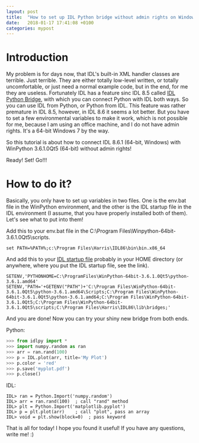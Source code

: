 ```yaml
---
layout: post
title:  "How to set up IDL Python bridge without admin rights on Windows?"
date:   2018-01-17 17:41:08 +0100
categories: mypost
---
```

# Introduction

My problem is for days now, that IDL's built-in XML handler classes are terrible. Just terrible. They are either totally low-level written, or totally uncomfortable, or just need a normal example code, but in the end, for me they are useless. Fortunately IDL has a feature sinc IDL 8.5 called [IDL Python Bridge][idl-python-bridge], with which you can connect Python with IDL both ways. So you can use IDL from Python, or Python from IDL. This feature was rather premature in IDL 8.5, however, in IDL 8.6 it seems a lot better. But you have to set a few environmental variables to make it work, which is not possible for me, because I am using an office machine, and I do not have admin rights. It's a 64-bit Windows 7 by the way.

So this tutorial is about how to connect IDL 8.6.1 (64-bit, Windows) with WinPython 3.6.1.0Qt5 (64-bit) without admin rights!

Ready! Set! Go!!!

# How to do it?
Basically, you only have to set up variables in two files. One is the env.bat file in the WinPython environment, and the other is the IDL startup file in the IDL environment (I assume, that you have properly installed both of them). Let's see what to put into them!

Add this to your env.bat file in the C:\Program Files\Winpython-64bit-3.6.1.0Qt5\scripts\.

    set PATH=%PATH%;c:\Program Files\Harris\IDL86\bin\bin.x86_64

And add this to your [IDL startup file][idl-startup-file] probably in your HOME directory (or anywhere, where you put the IDL startup file, see the link).

    SETENV,'PYTHONHOME=C:\ProgramFiles\WinPython-64bit-3.6.1.0Qt5\python-3.6.1.amd64'
    SETENV,'PATH='+GETENV("PATH")+'C:\Program Files\WinPython-64bit-3.6.1.0Qt5\python-3.6.1.amd64\Scripts;C:\Program Files\WinPython-64bit-3.6.1.0Qt5\python-3.6.1.amd64;C:\Program Files\WinPython-64bit-3.6.1.0Qt5;C:\Program Files\WinPython-64bit-3.6.1.0Qt5\scripts;C:\Program Files\Harris\IDL86\lib\bridges;'

And you are done! Now you can try your shiny new bridge from both ends.

Python:

```python
>>> from idlpy import *
>>> import numpy.random as ran
>>> arr = ran.rand(100)
>>> p = IDL.plot(arr, title='My Plot')
>>> p.color = 'red'
>>> p.save('myplot.pdf')
>>> p.close()
```

IDL:
```idl
IDL> ran = Python.Import('numpy.random')
IDL> arr = ran.rand(100)  ; call "rand" method
IDL> plt = Python.Import('matplotlib.pyplot')
IDL> p = plt.plot(arr)    ; call "plot", pass an array
IDL> void = plt.show(block=0)  ; pass keyword
```

That is all for today! I hope you found it useful! If you have any questions, write me! :)

[idl-python-bridge]: http://www.harrisgeospatial.com/docs/Python.html
[idl-startup-file]: http://www.harrisgeospatial.com/docs/StartupFiles.html
